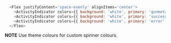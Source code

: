 ```js
  <Flex justifyContent='space-evenly' alignItems='center'>
    <ActivityIndicator colors={{ background: 'white', primary: 'gunmetal' }} size='64px' />  
    <ActivityIndicator colors={{ background: 'white', primary: 'success' }} size='4em' />
    <ActivityIndicator colors={{ background: 'white', primary: 'error' }} size={24} />
  </Flex>
```
**NOTE**
Use theme colours for custom spinner colours.